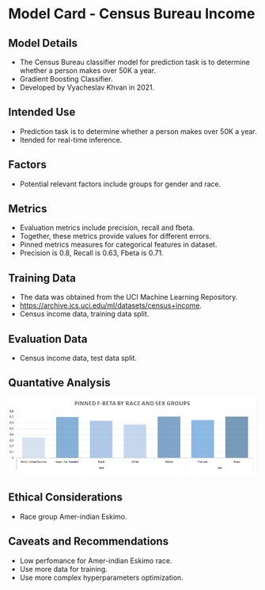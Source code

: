 # Model Card - Census Bureau Income

## Model Details
* The Census Bureau classifier model for prediction task is to 
determine whether a person makes over 50K a year.
* Gradient Boosting Classifier.
* Developed by Vyacheslav Khvan in 2021.

## Intended Use
* Prediction task is to determine whether a person makes over 50K a year.
* Itended for real-time inference.

## Factors
* Potential relevant factors include groups for gender and race.

## Metrics
* Evaluation metrics include precision, recall and fbeta.
* Together, these metrics provide values for different errors.
* Pinned metrics measures for categorical features in dataset.
* Precision is 0.8, Recall is 0.63, Fbeta is 0.71. 

## Training Data
* The data was obtained from the UCI Machine Learning Repository.
* https://archive.ics.uci.edu/ml/datasets/census+income.
* Census income data, training data split.

## Evaluation Data
* Census income data, test data split.

## Quantative Analysis
<img src="https://github.com/vykhvan/ml-devops-ci-cd/blob/main/images/quantative-analysis.png" width="800"/>

## Ethical Considerations
* Race group Amer-indian Eskimo. 
 
## Caveats and Recommendations
* Low perfomance for Amer-indian Eskimo race.
* Use more data for training.
* Use more complex hyperparameters optimization. 
